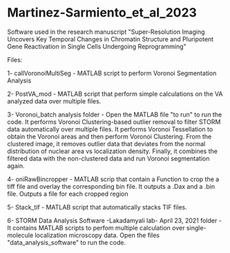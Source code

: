 # Martinez-Sarmiento_et_al_2023
Software used in the research manuscript "Super-Resolution Imaging Uncovers Key Temporal Changes in Chromatin Structure and Pluripotent Gene Reactivation in Single Cells Undergoing Reprogramming"

Files:

1- callVoronoiMultiSeg - MATLAB script to perform Voronoi Segmentation Analysis

2- PostVA_mod - MATLAB script that perform simple calculations on the VA analyzed data over multiple files.

3- Voronoi_batch analysis folder - Open the MATLAB file "to run" to run the code. It performs Voronoi Clustering-based outlier removal to filter STORM data automatically over multiple files. It performs Voronoi Tessellation to obtain the Voronoi areas and then perform Voronoi Clustering. From the clustered image, it removes outlier data that deviates from the normal distribution of nuclear area vs localization density. Finally, it combines the filtered data with the non-clustered data and run Voronoi segmentation again.

4- oniRawBincropper - MATLAB scrip that contain a Function to crop the a tiff file and overlay the corresponding bin file. It outputs a .Dax and a .bin file. Outputs a file for each cropped region

5- Stack_tif - MATLAB script that automatically stacks TIF files.

6- STORM Data Analysis Software -Lakadamyali lab- April 23, 2021 folder -It contains MATLAB scripts to perfom multiple calculation over single-molecule localization microscopy data. Open the files "data_analysis_software" to run the code.
